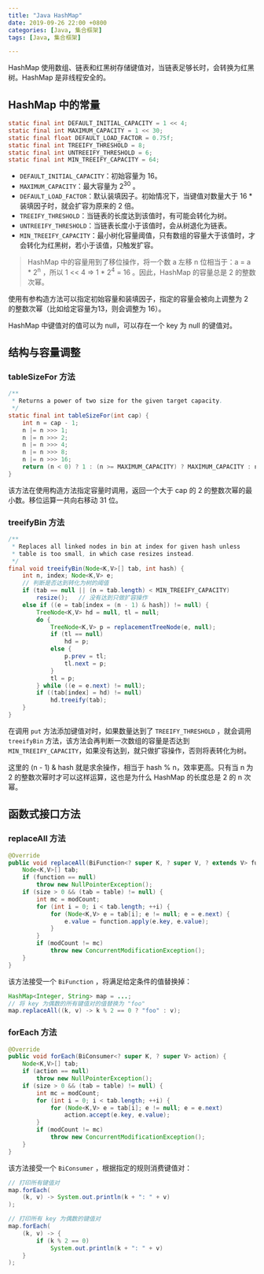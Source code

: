```yaml
---
title: "Java HashMap"
date: 2019-09-26 22:00 +0800
categories: [Java, 集合框架]
tags: [Java, 集合框架]

---
```


HashMap 使用数组、链表和红黑树存储键值对，当链表足够长时，会转换为红黑树。HashMap 是非线程安全的。

## HashMap 中的常量

```java
static final int DEFAULT_INITIAL_CAPACITY = 1 << 4;
static final int MAXIMUM_CAPACITY = 1 << 30;
static final float DEFAULT_LOAD_FACTOR = 0.75f;
static final int TREEIFY_THRESHOLD = 8;
static final int UNTREEIFY_THRESHOLD = 6;
static final int MIN_TREEIFY_CAPACITY = 64;
```

- `DEFAULT_INITIAL_CAPACITY`：初始容量为 16。
- `MAXIMUM_CAPACITY`：最大容量为 2<sup>30</sup> 。
- `DEFAULT_LOAD_FACTOR`：默认装填因子。初始情况下，当键值对数量大于 16 * 装填因子时，就会扩容为原来的 2 倍。
- `TREEIFY_THRESHOLD`：当链表的长度达到该值时，有可能会转化为树。
- `UNTREEIFY_THRESHOLD`：当链表长度小于该值时，会从树退化为链表。
- `MIN_TREEIFY_CAPACITY`：最小树化容量阈值，只有数组的容量大于该值时，才会转化为红黑树，若小于该值，只触发扩容。

> HashMap 中的容量用到了移位操作，将一个数 a 左移 n 位相当于：a = a * 2<sup>n</sup> ，所以 1 << 4 => 1 * 2<sup>4</sup> = 16 。因此，HashMap 的容量总是 2 的整数次幂。

使用有参构造方法可以指定初始容量和装填因子，指定的容量会被向上调整为 2 的整数次幂（比如给定容量为13，则会调整为 16）。

HashMap 中键值对的值可以为 null，可以存在一个 key 为 null 的键值对。

## 结构与容量调整

### tableSizeFor 方法

```java
/**
 * Returns a power of two size for the given target capacity.
 */
static final int tableSizeFor(int cap) {
    int n = cap - 1;
    n |= n >>> 1;
    n |= n >>> 2;
    n |= n >>> 4;
    n |= n >>> 8;
    n |= n >>> 16;
    return (n < 0) ? 1 : (n >= MAXIMUM_CAPACITY) ? MAXIMUM_CAPACITY : n + 1;
}
```

该方法在使用构造方法指定容量时调用，返回一个大于 cap 的 2 的整数次幂的最小数。移位运算一共向右移动 31 位。

### treeifyBin 方法

```java
/**
 * Replaces all linked nodes in bin at index for given hash unless
 * table is too small, in which case resizes instead.
 */
final void treeifyBin(Node<K,V>[] tab, int hash) {
    int n, index; Node<K,V> e;
    // 判断是否达到转化为树的阈值
    if (tab == null || (n = tab.length) < MIN_TREEIFY_CAPACITY)
        resize();	// 没有达到只做扩容操作
    else if ((e = tab[index = (n - 1) & hash]) != null) {
        TreeNode<K,V> hd = null, tl = null;
        do {
            TreeNode<K,V> p = replacementTreeNode(e, null);
            if (tl == null)
                hd = p;
            else {
                p.prev = tl;
                tl.next = p;
            }
            tl = p;
        } while ((e = e.next) != null);
        if ((tab[index] = hd) != null)
            hd.treeify(tab);
    }
}
```

在调用 `put` 方法添加键值对时，如果数量达到了 `TREEIFY_THRESHOLD` ，就会调用 `treeifyBin` 方法，该方法会再判断一次数组的容量是否达到 `MIN_TREEIFY_CAPACITY`，如果没有达到，就只做扩容操作，否则将表转化为树。

这里的 (n - 1) & hash 就是求余操作，相当于 hash % n，效率更高。只有当 n 为 2 的整数次幂时才可以这样运算，这也是为什么 HashMap 的长度总是 2 的 n 次幂。

## 函数式接口方法

### replaceAll 方法

```java
@Override
public void replaceAll(BiFunction<? super K, ? super V, ? extends V> function) {
    Node<K,V>[] tab;
    if (function == null)
        throw new NullPointerException();
    if (size > 0 && (tab = table) != null) {
        int mc = modCount;
        for (int i = 0; i < tab.length; ++i) {
            for (Node<K,V> e = tab[i]; e != null; e = e.next) {
                e.value = function.apply(e.key, e.value);
            }
        }
        if (modCount != mc)
            throw new ConcurrentModificationException();
    }
}
```

该方法接受一个 `BiFunction` ，将满足给定条件的值替换掉：

```java
HashMap<Integer, String> map = ...;
// 将 key 为偶数的所有键值对的值替换为 "foo"
map.replaceAll((k, v) -> k % 2 == 0 ? "foo" : v);
```

### forEach 方法

```java
@Override
public void forEach(BiConsumer<? super K, ? super V> action) {
    Node<K,V>[] tab;
    if (action == null)
        throw new NullPointerException();
    if (size > 0 && (tab = table) != null) {
        int mc = modCount;
        for (int i = 0; i < tab.length; ++i) {
            for (Node<K,V> e = tab[i]; e != null; e = e.next)
                action.accept(e.key, e.value);
        }
        if (modCount != mc)
            throw new ConcurrentModificationException();
    }
}
```

该方法接受一个 `BiConsumer` ，根据指定的规则消费键值对：

```java
// 打印所有键值对
map.forEach(
    (k, v) -> System.out.println(k + ": " + v)
);

// 打印所有 key 为偶数的键值对
map.forEach(
    (k, v) -> {
        if (k % 2 == 0)
            System.out.println(k + ": " + v)
    }
);
```
